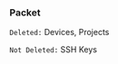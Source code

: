 <!-- usedin: [ _legacy_docker/stack-management/server-deletion-v1.md, _maestro/stack-management/server-deletion-v1.md, _node/stack-management/server-deletion-v1.md, _rails/stack-management/server-deletion-v1.md] -->


### Packet
`Deleted:` Devices, Projects

`Not Deleted:` SSH Keys
